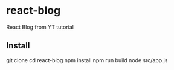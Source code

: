 # react-blog
React Blog from YT tutorial


## Install
git clone 
cd react-blog
npm install
npm run build
node src/app.js
